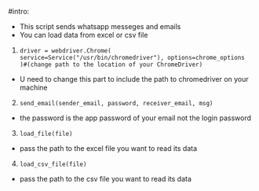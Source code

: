 #intro:

- This script sends whatsapp messeges and emails
- You can load data from excel or csv file

1.  ```
    driver = webdriver.Chrome(
    service=Service("/usr/bin/chromedriver"), options=chrome_options
    )#(change path to the location of your ChromeDriver)
    ```

- U need to change this part to include the path to chromedriver on your machine

2.  ```
    send_email(sender_email, password, receiver_email, msg)
    ```

- the password is the app password of your email not the login password

3.  ```
    load_file(file)
    ```

- pass the path to the excel file you want to read its data

4.  ```
    load_csv_file(file)
    ```

- pass the path to the csv file you want to read its data
